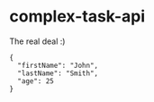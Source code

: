 # complex-task-api
The real deal :)  


```
{
  "firstName": "John",
  "lastName": "Smith",
  "age": 25
}
```
